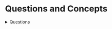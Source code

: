 # Questions and Concepts

<details> 
<summary> Questions </summary>
What is 

```css
::before 
::after


```
</details>

